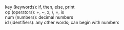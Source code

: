 key (keywords): if, then, else, print <br/>
op (operators): +, ~, x, /, =, is <br/>
num (numbers): decimal numbers <br/>
id (identifiers): any other words; can begin with numbers <br/>
